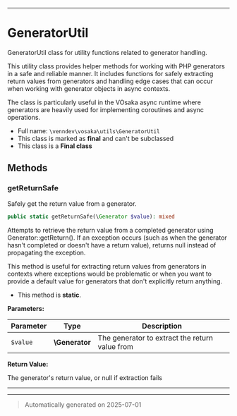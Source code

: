 ***

# GeneratorUtil

GeneratorUtil class for utility functions related to generator handling.

This utility class provides helper methods for working with PHP generators
in a safe and reliable manner. It includes functions for safely extracting
return values from generators and handling edge cases that can occur when
working with generator objects in async contexts.

The class is particularly useful in the VOsaka async runtime where generators
are heavily used for implementing coroutines and async operations.

* Full name: `\venndev\vosaka\utils\GeneratorUtil`
* This class is marked as **final** and can't be subclassed
* This class is a **Final class**




## Methods


### getReturnSafe

Safely get the return value from a generator.

```php
public static getReturnSafe(\Generator $value): mixed
```

Attempts to retrieve the return value from a completed generator using
Generator::getReturn(). If an exception occurs (such as when the generator
hasn't completed or doesn't have a return value), returns null instead
of propagating the exception.

This method is useful for extracting return values from generators in
contexts where exceptions would be problematic or when you want to
provide a default value for generators that don't explicitly return
anything.

* This method is **static**.




**Parameters:**

| Parameter | Type | Description |
|-----------|------|-------------|
| `$value` | **\Generator** | The generator to extract the return value from |


**Return Value:**

The generator's return value, or null if extraction fails




***


***
> Automatically generated on 2025-07-01
